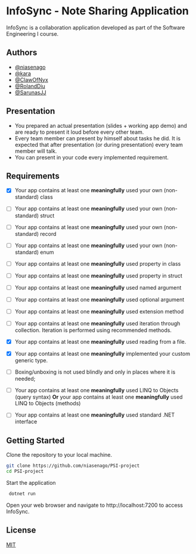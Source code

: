 # InfoSync - Note Sharing Application
InfoSync is a collaboration application developed as part of the Software Engineering I course.

## Authors

- [@niasenago](https://www.github.com/niasenago)
- [@kara](https://github.com/ErnestasKaralius)
- [@ClawOfNyx](https://github.com/ClawOfNyx)
- [@RolandDiu](https://github.com/RolandDiu)
- [@SarunasJJ](https://github.com/SarunasJJ)


## Presentation

- You prepared an actual presentation (slides + working app demo) and are ready to present it loud before every other team.
- Every team member can present by himself about tasks he did. It is expected that after presentation (or during presentation) every team member will talk.
- You can present in your code every implemented requirement.

## Requirements
- [x] Your app contains at least one **meaningfully** used your own (non-standard) class
- [ ] Your app contains at least one **meaningfully** used your own (non-standard) struct
- [ ] Your app contains at least one **meaningfully** used your own (non-standard) record
- [ ] Your app contains at least one **meaningfully** used your own (non-standard) enum

- [ ] Your app contains at least one **meaningfully** used property in class
- [ ] Your app contains at least one **meaningfully** used property in struct

- [ ] Your app contains at least one **meaningfully** used named argument
- [ ] Your app contains at least one **meaningfully** used optional argument

- [ ] Your app contains at least one **meaningfully** used extension method

- [ ] Your app contains at least one **meaningfully** used iteration through collection.
 Iteration is performed using recommended methods.

- [x] Your app contains at least one **meaningfully** used reading from a file.

- [x] Your app contains at least one **meaningfully** implemented your custom generic type.


- [ ] Boxing/unboxing is not used blindly and only in places where it is needed;

- [ ] Your app contains at least one **meaningfully** used LINQ to Objects (query syntax)
 **Or** your app contains at least one **meaningfully** used LINQ to Objects (methods)

- [ ] Your app contains at least one **meaningfully** used standard .NET interface



## Getting Started 
Clone the repository to your local machine.
```bash
git clone https://github.com/niasenago/PSI-project
cd PSI-project
```
Start the application
```bash
 dotnet run
 ```

 Open your web browser and navigate to http://localhost:7200 to access InfoSync.

 ## License

[MIT](https://choosealicense.com/licenses/mit/)